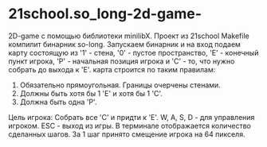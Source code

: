 # 21school.so_long-2d-game-
2D-game с помощью библиотеки minilibX. Проект из 21school
Makefile компилит бинарник so-long.
Запускаем бинарник и на вход подаем карту состоящую из '1' - стена, '0' - пустое пространство, 'E' - конечный пункт игрока, 'P' - начальная позиция игрока и 'C' - то, что нужно собрать до выхода к 'E'.
карта строится по таким правилам:
1. Обязательно прямоугольная. Границы очерчены стенами.
2. Должны быть хотя бы 1 'E' и хотя бы 1 'C'.
3. Должна быть одна 'P'.

Цель игрока: Собрать все 'C' и придти к 'E'.
W, A, S, D - для управления игроком.
ESC - выход из игры.
В терминале отображается количество сделанных шагов. За 1 шаг принято смещение игрока на 64 пикселя.
